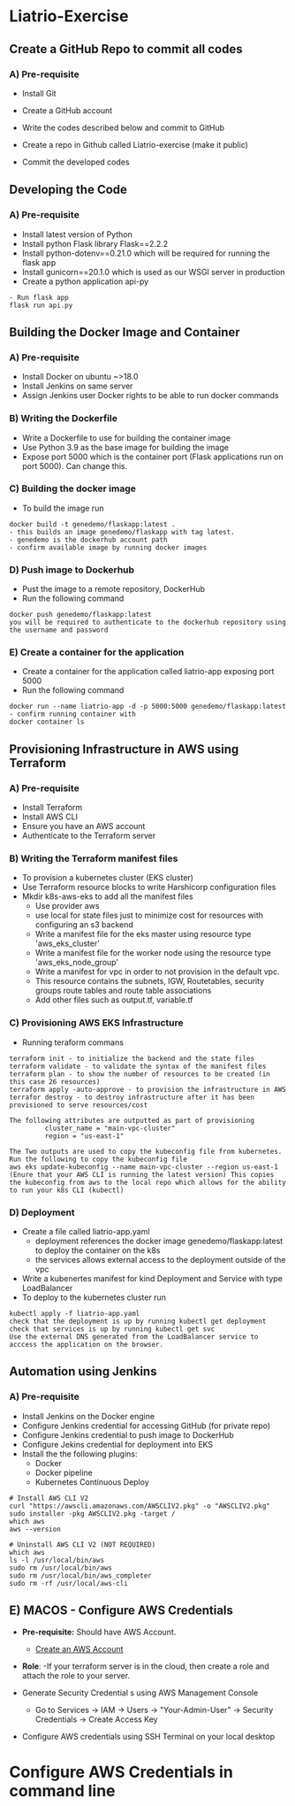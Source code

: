 # Liatrio-Exercise

## Create a GitHub Repo to commit all codes
### A) Pre-requisite
- Install Git
- Create a GitHub account


- Write the codes described below and commit to GitHub
- Create a repo in Github called Liatrio-exercise (make it public)
- Commit the developed codes

## Developing the Code
### A) Pre-requisite
- Install latest version of Python
- Install python Flask library Flask==2.2.2
- Install python-dotenv==0.21.0 which will be required for running the flask app
- Install gunicorn==20.1.0 which is used as our WSGI server in production
- Create a python application api-py
```
- Run flask app
flask run api.py
```
## Building the Docker Image and Container
### A) Pre-requisite
- Install Docker on ubuntu ~>18.0
- Install Jenkins on same server
- Assign Jenkins user Docker rights to be able to run docker commands
### B) Writing the Dockerfile
- Write a Dockerfile to use for building the container image
- Use Python 3.9 as the base image for building the image
- Expose port 5000 which is the container port (Flask applications run on port 5000). Can change this.
### C) Building the docker image
- To build the image run
```
docker build -t genedemo/flaskapp:latest .
- this builds an image genedemo/flaskapp with tag latest.
- genedemo is the dockerhub account path
- confirm available image by running docker images 
```
### D) Push image to Dockerhub
- Pust the image to a remote repository, DockerHub 
- Run the following command
```
docker push genedemo/flaskapp:latest 
you will be required to authenticate to the dockerhub repository using the username and password
```
### E) Create a container for the application
- Create a container for the application called liatrio-app exposing port 5000
- Run the following command
```
docker run --name liatrio-app -d -p 5000:5000 genedemo/flaskapp:latest
- confirm running container with 
docker container ls
```
## Provisioning Infrastructure in AWS using Terraform
### A) Pre-requisite
- Install Terraform
- Install AWS CLI
- Ensure you have an AWS account
- Authenticate to the Terraform server
### B) Writing the Terraform manifest files
- To provision a kubernetes cluster (EKS cluster)
- Use Terraform resource blocks to write Harshicorp configuration files
- Mkdir k8s-aws-eks to add all the manifest files
  - Use provider aws 
  - use local for state files just to minimize cost for resources with configuring an s3 backend
  - Write a manifest file for the eks master using resource type 'aws_eks_cluster'
  - Write a manifest file for the worker node using the resource type 'aws_eks_node_group'
  - Write a manifest for vpc in order to not provision in the default vpc. 
  - This resource contains the subnets, IGW, Routetables, security groups route tables and route table associations
  - Add other files such as output.tf, variable.tf
 ### C) Provisioning AWS EKS Infrastructure
 - Running teraform commans
 ```
 terraform init - to initialize the backend and the state files
 terraform validate - to validate the syntax of the manifest files
 terraform plan - to show the number of resources to be created (in this case 26 resources)
 terraform apply -auto-approve - to provision the infrastructure in AWS
 terrafor destroy - to destroy infrastructure after it has been provisioned to serve resources/cost
 
 The following attributes are outputted as part of provisioning
          cluster_name = "main-vpc-cluster"
          region = "us-east-1"

The Two outputs are used to copy the kubeconfig file from kubernetes. 
Run the following to copy the kubeconfig file 
aws eks update-kubeconfig --name main-vpc-cluster --region us-east-1 
(Enure that your AWS CLI is running the latest version) This copies the kubeconfig from aws to the local repo which allows for the ability to run your k8s CLI (kubectl)
```
### D) Deployment
- Create a file called liatrio-app.yaml
  - deployment references the docker image genedemo/flaskapp:latest to deploy the container on the k8s
  - the services allows external access to the deployment outside of the vpc
- Write a kubenertes manifest for kind Deployment and Service with type LoadBalancer
- To deploy to the kubernetes cluster run
```
kubectl apply -f liatrio-app.yaml
check that the deployment is up by running kubectl get deployment
check that services is up by running kubectl get svc
Use the external DNS generated from the LoadBalancer service to acccess the application on the browser. 
```
## Automation using Jenkins
### A) Pre-requisite
- Install Jenkins on the Docker engine
- Configure Jenkins credential for accessing GitHub (for private repo)
- Configure Jenkins credential to push image to DockerHub  
- Configure Jekins credential for deployment into EKS    
- Install the the following plugins:
  - Docker
  - Docker pipeline
  - Kubernetes Continuous Deploy

```
# Install AWS CLI V2
curl "https://awscli.amazonaws.com/AWSCLIV2.pkg" -o "AWSCLIV2.pkg"
sudo installer -pkg AWSCLIV2.pkg -target /
which aws
aws --version

# Uninstall AWS CLI V2 (NOT REQUIRED)
which aws
ls -l /usr/local/bin/aws
sudo rm /usr/local/bin/aws
sudo rm /usr/local/bin/aws_completer
sudo rm -rf /usr/local/aws-cli
```


## E) MACOS - Configure AWS Credentials
- **Pre-requisite:** Should have AWS Account.
  - [Create an AWS Account](https://portal.aws.amazon.com/billing/signup?nc2=h_ct&src=header_signup&redirect_url=https%3A%2F%2Faws.amazon.com%2Fregistration-confirmation#/start)

- **Role**:
-If your terraform server is in the cloud, then create a role and attach the role to your server.


- Generate Security Credential s using AWS Management Console
  - Go to Services -> IAM -> Users -> "Your-Admin-User" -> Security Credentials -> Create Access Key
- Configure AWS credentials using SSH Terminal on your local desktop

# **Configure AWS Credentials in command line**
```


